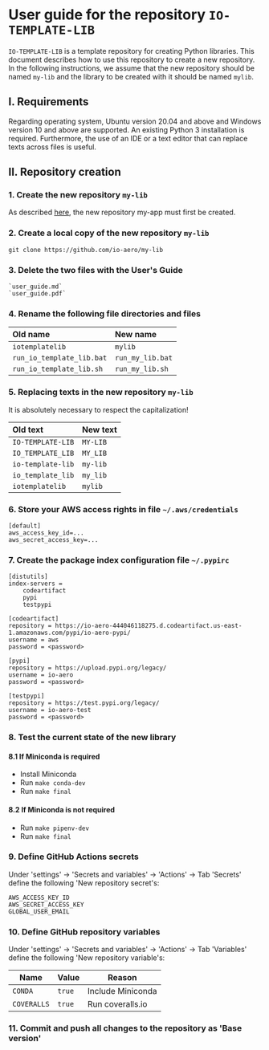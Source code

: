 # User guide for the repository `IO-TEMPLATE-LIB`

`IO-TEMPLATE-LIB` is a template repository for creating Python libraries. 
This document describes how to use this repository to create a new repository. 
In the following instructions, we assume that the new repository should be named `my-lib` and the library to be created with it should be named `mylib`.

## I. Requirements

Regarding operating system, Ubuntu version 20.04 and above and Windows version 10 and above are supported. An existing Python 3 installation is required.
Furthermore, the use of an IDE or a text editor that can replace texts across files is useful.

## II. Repository creation

### 1. Create the new repository `my-lib`

As described [here](https://docs.github.com/en/repositories/creating-and-managing-repositories/creating-a-repository-from-a-template), the new repository my-app must first be created.

### 2. Create a local copy of the new repository `my-lib`

    git clone https://github.com/io-aero/my-lib

### 3. Delete the two files with the User's Guide

    `user_guide.md`
    `user_guide.pdf`

### 4. Rename the following file directories and files

| Old name                  | New name         |
|:--------------------------|:-----------------|
| `iotemplatelib`           | `mylib`          |
| `run_io_template_lib.bat` | `run_my_lib.bat` |
| `run_io_template_lib.sh`  | `run_my_lib.sh`  |

### 5. Replacing texts in the new repository `my-lib`

It is absolutely necessary to respect the capitalization!

| Old text           | New text  |
|:-------------------|:----------|
| `IO-TEMPLATE-LIB`  | `MY-LIB`  |
| `IO_TEMPLATE_LIB`  | `MY_LIB`  |
| `io-template-lib`  | `my-lib`  |
| `io_template_lib`  | `my_lib`  |
| `iotemplatelib`    | `mylib`   |

### 6. Store your AWS access rights in file `~/.aws/credentials`

    [default]
    aws_access_key_id=...
    aws_secret_access_key=...

### 7. Create the package index configuration file `~/.pypirc`

    [distutils]
    index-servers = 
        codeartifact
        pypi
        testpypi
    
    [codeartifact]
    repository = https://io-aero-444046118275.d.codeartifact.us-east-1.amazonaws.com/pypi/io-aero-pypi/
    username = aws
    password = <password>
    
    [pypi]
    repository = https://upload.pypi.org/legacy/
    username = io-aero
    password = <password>
    
    [testpypi]
    repository = https://test.pypi.org/legacy/
    username = io-aero-test
    password = <password>

### 8. Test the current state of the new library

#### 8.1 If Miniconda is required 

- Install Miniconda
- Run `make conda-dev`
- Run `make final`

#### 8.2 If Miniconda is not required

- Run `make pipenv-dev`
- Run `make final`

### 9. Define GitHub Actions secrets

Under 'settings' -> 'Secrets and variables' -> 'Actions' -> Tab 'Secrets' define the following 'New repository secret's:

    AWS_ACCESS_KEY_ID
    AWS_SECRET_ACCESS_KEY
    GLOBAL_USER_EMAIL

### 10. Define GitHub repository variables

Under 'settings' -> 'Secrets and variables' -> 'Actions' -> Tab 'Variables' define the following 'New repository variable's:

| Name        | Value  | Reason            |
|-------------|--------|-------------------|
| `CONDA`     | `true` | Include Miniconda |
| `COVERALLS` | `true` | Run coveralls.io  |

### 11. Commit and push all changes to the repository as 'Base version'
